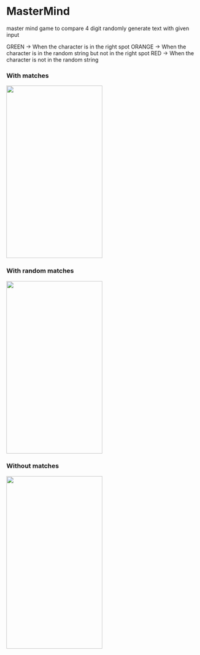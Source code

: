 # MasterMind
master mind game to compare 4 digit randomly generate text with given input

GREEN -> When the character is in the right spot ORANGE -> When the character is in the random string but not in the right spot RED -> When the character is not in the random string

### With matches

<img src="https://user-images.githubusercontent.com/13619590/90013605-37bba800-dcc3-11ea-9bae-44998d21ccdc.jpg" width="250" height="450">

### With random matches
<img src="https://user-images.githubusercontent.com/13619590/90013610-39856b80-dcc3-11ea-8ad4-51f0763c2126.jpg" width="250" height="450">

### Without matches
<img src="https://user-images.githubusercontent.com/13619590/90013611-39856b80-dcc3-11ea-9b73-b9165390c8e9.jpg" width="250" height="450">



